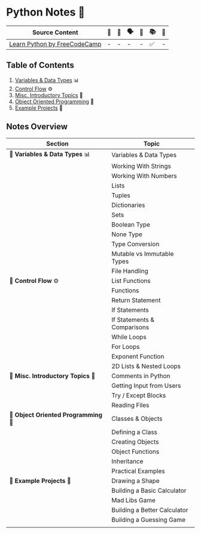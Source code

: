 # Python Notes 🐍

| Source Content | 📄 | 📖 | 🗣️ | 👥 | 📚 | 🤷 |
| -------- | -------- | -------- | -------- | -------- | -------- | -------- |
| [Learn Python by FreeCodeCamp](https://www.youtube.com/watch?v=rfscVS0vtbw)   |  -  | - | - | - | ✅ | - | 


## Table of Contents

1. [Variables & Data Types](./Variables-and-Data-Types.md) 📊
2. [Control Flow](./Control-Flow.md) ⚙️
3. [Misc. Introductory Topics](./Misc-Introductory-Topics.md) 🧩
4. [Object Oriented Programming](./Object-Oriented-Programming.md) 🤖
5. [Example Projects](./Example-Projects.md) 🚀

## Notes Overview

| Section                        | Topic                           |
| ------------------------------ | ------------------------------- |
| 🐍 **Variables & Data Types** 📊   | Variables & Data Types          |
|                                | Working With Strings            |
|                                | Working With Numbers            |
|                                | Lists                           |
|                                | Tuples                          |
|                                | Dictionaries                    |
|                                | Sets                            |
|                                | Boolean Type                    |
|                                | None Type                       |
|                                | Type Conversion                 |
|                                | Mutable vs Immutable Types      |
|                                | File Handling                   |
| 🐍 **Control Flow** ⚙️             | List Functions                  |
|                                | Functions                       |
|                                | Return Statement                |
|                                | If Statements                   |
|                                | If Statements & Comparisons     |
|                                | While Loops                     |
|                                | For Loops                       |
|                                | Exponent Function               |
|                                | 2D Lists & Nested Loops         |
| 🐍 **Misc. Introductory Topics** 🧩 | Comments in Python              |
|                                | Getting Input from Users        |
|                                | Try / Except Blocks             |
|                                | Reading Files                   |
| 🐍 **Object Oriented Programming** 🤖 | Classes & Objects               |
|                                | Defining a Class                |
|                                | Creating Objects                |
|                                | Object Functions                |
|                                | Inheritance                     |
|                                | Practical Examples              |
| 🐍 **Example Projects** 🚀         | Drawing a Shape                 |
|                                | Building a Basic Calculator     |
|                                | Mad Libs Game                   |
|                                | Building a Better Calculator    |
|                                | Building a Guessing Game        |
| | |